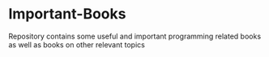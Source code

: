# Important-Books
Repository contains some useful and important programming related books as well as books on other relevant topics
